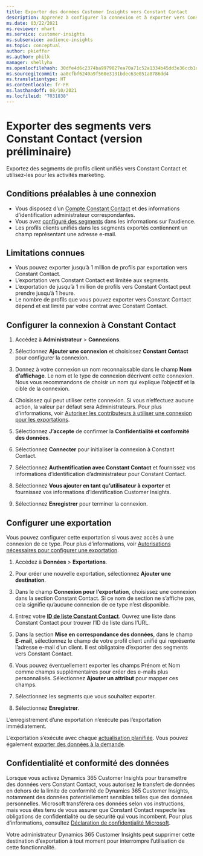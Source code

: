 ```yaml
---
title: Exporter des données Customer Insights vers Constant Contact
description: Apprenez à configurer la connexion et à exporter vers Constant Contact.
ms.date: 03/22/2021
ms.reviewer: mhart
ms.service: customer-insights
ms.subservice: audience-insights
ms.topic: conceptual
author: pkieffer
ms.author: philk
manager: shellyha
ms.openlocfilehash: 30dfe4d6c2374ba9979827ea70a71c52a1334b45dd3e36ccb1de90fae0c61ad9
ms.sourcegitcommit: aa0cfbf6240a9f560e3131bdec63e051a8786dd4
ms.translationtype: HT
ms.contentlocale: fr-FR
ms.lasthandoff: 08/10/2021
ms.locfileid: "7031838"
---
```

# <a name="export-segments-to-constant-contact-preview"></a>Exporter des segments vers Constant Contact (version préliminaire)

Exportez des segments de profils client unifiés vers Constant Contact et utilisez-les pour les activités marketing. 

## <a name="prerequisites-for-a-connection"></a>Conditions préalables à une connexion

-   Vous disposez d’un [Compte Constant Contact](https://www.constantcontact.com/account-home) et des informations d’identification administrateur correspondantes.
-   Vous avez [configuré des segments](segments.md) dans les informations sur l’audience.
-   Les profils clients unifiés dans les segments exportés contiennent un champ représentant une adresse e-mail.

## <a name="known-limitations"></a>Limitations connues

- Vous pouvez exporter jusqu’à 1 million de profils par exportation vers Constant Contact.
- L’exportation vers Constant Contact est limitée aux segments.
- L’exportation de jusqu’à 1 million de profils vers Constant Contact peut prendre jusqu’à 1 heure. 
- Le nombre de profils que vous pouvez exporter vers Constant Contact dépend et est limité par votre contrat avec Constant Contact.

## <a name="set-up-connection-to-constant-contact"></a>Configurer la connexion à Constant Contact

1. Accédez à **Administrateur** > **Connexions**.

1. Sélectionnez **Ajouter une connexion** et choisissez **Constant Contact** pour configurer la connexion.

1. Donnez à votre connexion un nom reconnaissable dans le champ **Nom d’affichage**. Le nom et le type de connexion décrivent cette connexion. Nous vous recommandons de choisir un nom qui explique l’objectif et la cible de la connexion.

1. Choisissez qui peut utiliser cette connexion. Si vous n’effectuez aucune action, la valeur par défaut sera Administrateurs. Pour plus d’informations, voir [Autoriser les contributeurs à utiliser une connexion pour les exportations](connections.md#allow-contributors-to-use-a-connection-for-exports).

1. Sélectionnez **J’accepte** de confirmer la **Confidentialité et conformité des données**.

1. Sélectionnez **Connecter** pour initialiser la connexion à Constant Contact.

1. Sélectionnez **Authentification avec Constant Contact** et fournissez vos informations d’identification d’administrateur pour Constant Contact. 

1. Sélectionnez **Vous ajouter en tant qu’utilisateur à exporter** et fournissez vos informations d’identification Customer Insights.

1. Sélectionnez **Enregistrer** pour terminer la connexion.

## <a name="configure-an-export"></a>Configurer une exportation

Vous pouvez configurer cette exportation si vous avez accès à une connexion de ce type. Pour plus d’informations, voir [Autorisations nécessaires pour configurer une exportation](export-destinations.md#set-up-a-new-export).

1. Accédez à **Données** > **Exportations**.

1. Pour créer une nouvelle exportation, sélectionnez **Ajouter une destination**.

1. Dans le champ **Connexion pour l’exportation**, choisissez une connexion dans la section Constant Contact. Si ce nom de section ne s’affiche pas, cela signifie qu’aucune connexion de ce type n’est disponible.

1. Entrez votre [**ID de liste Constant Contact**](https://app.constantcontact.com/pages/contacts/ui#lists). Ouvrez une liste dans Constant Contact pour trouver l’ID de liste dans l’URL.

1. Dans la section **Mise en correspondance des données**, dans le champ **E-mail**, sélectionnez le champ de votre profil client unifié qui représente l’adresse e-mail d’un client. Il est obligatoire d’exporter des segments vers Constant Contact.

1. Vous pouvez éventuellement exporter les champs Prénom et Nom comme champs supplémentaires pour créer des e-mails plus personnalisés. Sélectionnez **Ajouter un attribut** pour mapper ces champs.

1. Sélectionnez les segments que vous souhaitez exporter.

1. Sélectionnez **Enregistrer**.

L’enregistrement d’une exportation n’exécute pas l’exportation immédiatement.

L’exportation s’exécute avec chaque [actualisation planifiée](system.md#schedule-tab). Vous pouvez également [exporter des données à la demande](export-destinations.md#run-exports-on-demand). 


## <a name="data-privacy-and-compliance"></a>Confidentialité et conformité des données

Lorsque vous activez Dynamics 365 Customer Insights pour transmettre des données vers Constant Contact, vous autorisez le transfert de données en dehors de la limite de conformité de Dynamics 365 Customer Insights, notamment des données potentiellement sensibles telles que des données personnelles. Microsoft transférera ces données selon vos instructions, mais vous êtes tenu de vous assurer que Constant Contact respecte les obligations de confidentialité ou de sécurité qui vous incombent. Pour plus d’informations, consultez [Déclaration de confidentialité Microsoft](https://go.microsoft.com/fwlink/?linkid=396732).

Votre administrateur Dynamics 365 Customer Insights peut supprimer cette destination d’exportation à tout moment pour interrompre l’utilisation de cette fonctionnalité.

